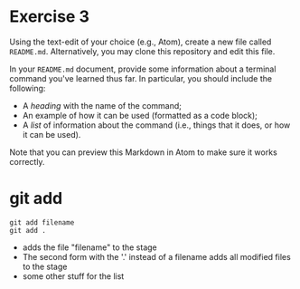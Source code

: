 # Exercise 3
Using the text-edit of your choice (e.g., Atom), create a new file called `README.md`. Alternatively, you may clone this repository and edit this file.

In your `README.md` document, provide some information about a terminal command you've learned thus far. In particular, you should include the following:

- A _heading_ with the name of the command;
- An example of how it can be used (formatted as a code block);
- A _list_ of information about the command (i.e., things that it does, or how it can be used).

Note that you can preview this Markdown in Atom to make sure it works correctly.

# git add
```
git add filename
git add .
```
* adds the file "filename" to the stage
* The second form with the '.' instead of a filename adds all modified files to the stage
* some other stuff for the list